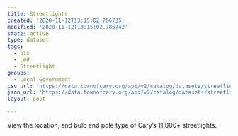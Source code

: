 ```yaml
---
title: Streetlights
created: '2020-11-12T13:15:02.786735'
modified: '2020-11-12T13:15:02.786742'
state: active
type: dataset
tags:
  - Gis
  - Led
  - Streetlight
groups:
  - Local Government
csv_url: 'https://data.townofcary.org/api/v2/catalog/datasets/streetlights/exports/csv'
json_url: 'https://data.townofcary.org/api/v2/catalog/datasets/streetlights/exports/json'
layout: post

---
```

<p>View the location, and bulb and pole type of Cary’s 11,000+ streetlights.</p>
